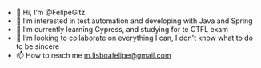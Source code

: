 - 👋 Hi, I’m @FelipeGitz
- 👀 I’m interested in test automation and developing with Java and Spring
- 🌱 I’m currently learning Cypress, and studying for te CTFL exam
- 💞️ I’m looking to collaborate on everything I can, I don't know what to do to be sincere
- 📫 How to reach me m.lisboafelipe@gmail.com

<!---
FelipeGitz/FelipeGitz is a ✨ special ✨ repository because its `README.md` (this file) appears on your GitHub profile.
You can click the Preview link to take a look at your changes.
--->
